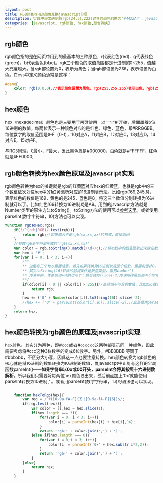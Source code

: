 ```yaml
---
layout: post
title: RGB颜色与HEX颜色互换javascript实现
description: 实践中经常遇到将rgb(24,56,222)这样的颜色转换为'#4422A4'，javascript实现方式如下
categories: [javascript, rgb颜色, hex颜色,颜色转换]
---
```

	
## rgb颜色

rgb颜色指的是在网页中用到的最基本的三种原色，r代表红色(red)，g代表绿色(green)，b代表蓝色(blue)。rgb三个颜色的取值范围都是十进制的0~255，值越大亮度越大。当rgb都设置为0，表示为黑色；当rgb都设置为255，表示设置为白色。在css中定义颜色通常是这样：

```css
#demo{
    color: rgb(0,0,0);//表示颜色设置为黑色，rgb(255,255,255)表示白色，rgb(255,0,0)表示红色。
}
```

## hex颜色

hex（hexadecimal）颜色也是主要用于网页使用，以一个‘#’开始，后面跟着6位16进制的数值，每两位表示一种颜色对应的是红色、绿色、蓝色，即#RRGGBB。每位数字的取值范围是0-F（0-f），10对应A，11对应B，12对应C，13对应D，14对应E，15对应F。

与RGB同理，0最小，F最大，因此黑色就是#000000，白色就是#FFFFFF，红色就是#FF0000;

## rgb颜色转换为hex颜色原理及javascript实现

rgb颜色转换为hex的关键就是rgb的红黄蓝对应hex的红黄蓝，也就是rgb中的三个数值依次对应hex中的1红黄蓝所对应的16进制表示法。比如rgb(169,245,8)，表示红色的数值是169，黄色的是245，蓝色是8，将这三个数值分别转换为16进制就可以了。比如红色169转换为16进制就是A9。用到的javascript方法就是Number类型的原生方法toString()。toString方法的使用可以[参考这里](http://javascript.ruanyifeng.com/stdlib/number.html#toc3)。或者使用parseInt(数字字符串，10)方法也可以实现。

```javascript
function rgbToHex(rgb){
    if(!/^(rgb|RGB)/.test(rgb)){
        return rgb;//如果输入不是rgb(xx,xx,xx)的格式，直接返回
    }
    //参数rgb是字符串形式的'rgb(xx,xx,xx)'
	var color = rgb.toString().match(/\d+/g);//将参数中的数值提取出来放在数组中
    var hex = '#';
    for(var i = 0; i < 3; i++){
        /**
        ** 这里有三个地方需要注意，首先如果转换为16进制以后是个位数，需要前面补0，凑足两个数位
        ** 其次toString(16)转换的前提条件是数值类型，需要Number()
        ** 方法转换，或者使用+转换也可以；最后使用slice(-2)方法取得最后面两个字符，这样可以去掉多余的0
        **/
        if(color[i] < 0 || color[i] > 255){//处理值不符合的数值，比如256就直接返回了
            return rgb;
        }
        hex += ('0' + Number(color[i]).toString(16)).slice(-2);
        //hex += ('0' + parseInt(color[i],16)).slice(-2);//此处使用parseInt()方法转换16进制也可以
    }
    return hex;
}

```

## hex颜色转换为rgb颜色的原理及javascript实现

hex颜色，其实分为两种，即#ccc或者#cccccc这两种都表示同一种颜色，因此需要考虑将#ccc这种3位数字的变成6位数字。另外，#BBBBBB 等同于#bbbbbb，不区分大小写，因此这一点也要注意转换。hex颜色转换为rgb颜色的核心就是将16进制的数值转换为10进制的数值，而javascript中正好有这样的全局函数parseInt()——**如果字符串以0x或0X开头，parseInt会将其按照十六进制数解析**。所以我们只需要将每两位hex颜色取出来，然后前面加上‘0x’就能使用parseInt转换为10进制了。或者用parseInt(数字字符串，16)的语法也可以实现。

```javascript

    function hexToRgb(hex){
        var reg = /^#([0-9a-fA-F]{3}|[0-9a-fA-F]{6})$/;
        if(reg.test(hex)){
            var color = [],hex = hex.slice(1);
            if(hex.length === 3){
                for(var i = 0; i < 3; i++){
                    color[i] = parseInt(hex[i] + hex[i],16);
                }
                return 'rgb(' + color.join(',') + ')';
            }else if(hex.length === 6){
                for(var i = 0;i < 3; i++){
                    color[i] = parseInt('0x' + hex.substr(i*2,2));
                }
                return 'rgb(' + color.join(',') + ')';
            }
        }else{
            return hex;
        }
    }

```
